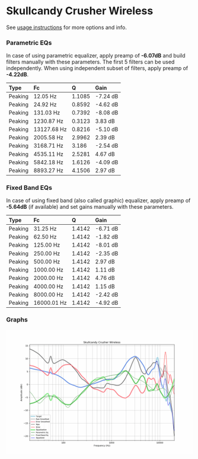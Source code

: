 # Skullcandy Crusher Wireless
See [usage instructions](https://github.com/jaakkopasanen/AutoEq#usage) for more options and info.

### Parametric EQs
In case of using parametric equalizer, apply preamp of **-6.07dB** and build filters manually
with these parameters. The first 5 filters can be used independently.
When using independent subset of filters, apply preamp of **-4.22dB**.

| Type    | Fc          |      Q | Gain     |
|:--------|:------------|:-------|:---------|
| Peaking | 12.05 Hz    | 1.1085 | -7.24 dB |
| Peaking | 24.92 Hz    | 0.8592 | -4.62 dB |
| Peaking | 131.03 Hz   | 0.7392 | -8.08 dB |
| Peaking | 1230.87 Hz  | 0.3123 | 3.83 dB  |
| Peaking | 13127.68 Hz | 0.8216 | -5.10 dB |
| Peaking | 2005.58 Hz  | 2.9962 | 2.39 dB  |
| Peaking | 3168.71 Hz  | 3.186  | -2.54 dB |
| Peaking | 4535.11 Hz  | 2.5281 | 4.67 dB  |
| Peaking | 5842.18 Hz  | 1.6126 | -4.09 dB |
| Peaking | 8893.27 Hz  | 4.1506 | 2.97 dB  |

### Fixed Band EQs
In case of using fixed band (also called graphic) equalizer, apply preamp of **-5.64dB**
(if available) and set gains manually with these parameters.

| Type    | Fc          |      Q | Gain     |
|:--------|:------------|:-------|:---------|
| Peaking | 31.25 Hz    | 1.4142 | -6.71 dB |
| Peaking | 62.50 Hz    | 1.4142 | -1.82 dB |
| Peaking | 125.00 Hz   | 1.4142 | -8.01 dB |
| Peaking | 250.00 Hz   | 1.4142 | -2.35 dB |
| Peaking | 500.00 Hz   | 1.4142 | 2.97 dB  |
| Peaking | 1000.00 Hz  | 1.4142 | 1.11 dB  |
| Peaking | 2000.00 Hz  | 1.4142 | 4.76 dB  |
| Peaking | 4000.00 Hz  | 1.4142 | 1.15 dB  |
| Peaking | 8000.00 Hz  | 1.4142 | -2.42 dB |
| Peaking | 16000.01 Hz | 1.4142 | -4.92 dB |

### Graphs
![](./Skullcandy%20Crusher%20Wireless.png)